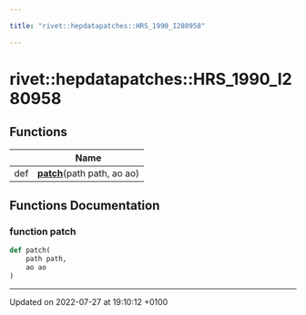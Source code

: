 ```yaml
---

title: "rivet::hepdatapatches::HRS_1990_I280958"

---
```


# rivet::hepdatapatches::HRS_1990_I280958



## Functions

|                | Name           |
| -------------- | -------------- |
| def | **[patch](http://example.org/namespaces/namespacerivet_1_1hepdatapatches_1_1hrs__1990__i280958/#function-patch)**(path path, ao ao) |


## Functions Documentation

### function patch

```python
def patch(
    path path,
    ao ao
)
```






-------------------------------

Updated on 2022-07-27 at 19:10:12 +0100